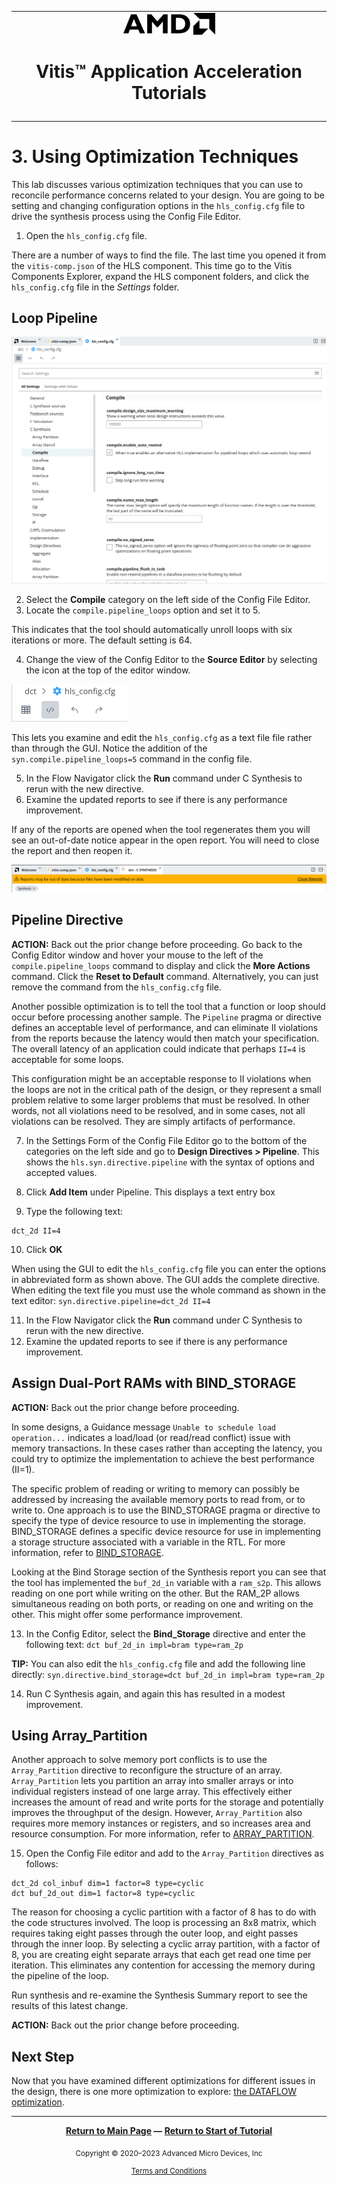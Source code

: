 <table class="sphinxhide" width="100%">
 <tr>
   <td align="center"><img src="https://raw.githubusercontent.com/Xilinx/Image-Collateral/main/xilinx-logo.png" width="30%"/><h1>Vitis™ Application Acceleration Tutorials</h1>

   </td>
 </tr>
 <tr>
 <td>
 </td>
 </tr>
</table>


# 3. Using Optimization Techniques

This lab discusses various optimization techniques that you can use to reconcile performance concerns related to your design. You are going to be setting and changing configuration options in the `hls_config.cfg` file to drive the synthesis process using the Config File Editor. 

1.  Open the `hls_config.cfg` file. 

There are a number of ways to find the file. The last time you opened it from the `vitis-comp.json` of the HLS component. This time go to the Vitis Components Explorer, expand the HLS component folders, and click the `hls_config.cfg` file in the *Settings* folder. 

## Loop Pipeline

 ![Config Compile](./images/unified-hls-config-compile.png)

2.  Select the **Compile** category on the left side of the Config File Editor. 
3.  Locate the `compile.pipeline_loops` option and set it to 5. 

This indicates that the tool should automatically unroll loops with six iterations or more. The default setting is 64.

4.  Change the view of the Config Editor to the **Source Editor** by selecting the icon at the top of the editor window. 

 ![Config Toolbar](./images/unified-hls-config-toolbar.png)

This lets you examine and edit the `hls_config.cfg` as a text file file rather than through the GUI. Notice the addition of the `syn.compile.pipeline_loops=5` command in the config file. 

5.  In the Flow Navigator click the **Run** command under C Synthesis to rerun with the new directive.
6.  Examine the updated reports to see if there is any performance improvement. 

If any of the reports are opened when the tool regenerates them you will see an out-of-date notice appear in the open report. You will need to close the report and then reopen it.

 ![Report Out-of-Date](./images/unified-hls-synthesis-out-of-date.png)

## Pipeline Directive

**ACTION:** Back out the prior change before proceeding. Go back to the Config Editor window and hover your mouse to the left of the `compile.pipeline_loops` command to display and click the **More Actions** command. Click the **Reset to Default** command. Alternatively, you can just remove the command from the `hls_config.cfg` file. 

Another possible optimization is to tell the tool that a function or loop should occur before processing another sample. The `Pipeline` pragma or directive defines an acceptable level of performance, and can eliminate II violations from the reports because the latency would then match your specification. The overall latency of an application could indicate that perhaps `II=4` is acceptable for some loops.

This configuration might be an acceptable response to II violations when the loops are not in the critical path of the design, or they represent a small problem relative to some larger problems that must be resolved. In other words, not all violations need to be resolved, and in some cases, not all violations can be resolved. They are simply artifacts of performance.

7.  In the Settings Form of the Config File Editor go to the bottom of the categories on the left side and go to **Design Directives > Pipeline**. This shows the `hls.syn.directive.pipeline` with the syntax of options and accepted values. 

8.  Click **Add Item** under Pipeline. This displays a text entry box

9.  Type the following text: 
```
dct_2d II=4
```

10. Click **OK**

When using the GUI to edit the `hls_config.cfg` file you can enter the options in abbreviated form as shown above. The GUI adds the complete directive. When editing the text file you must use the whole command as shown in the text editor: 
```syn.directive.pipeline=dct_2d II=4```

11.  In the Flow Navigator click the **Run** command under C Synthesis to rerun with the new directive.
12.  Examine the updated reports to see if there is any performance improvement.

## Assign Dual-Port RAMs with BIND_STORAGE

**ACTION:** Back out the prior change before proceeding. 

In some designs, a Guidance message `Unable to schedule load operation...` indicates a load/load (or read/read conflict) issue with memory transactions. In these cases rather than accepting the latency, you could try to optimize the implementation to achieve the best performance (II=1).

The specific problem of reading or writing to memory can possibly be addressed by increasing the available memory ports to read from, or to write to. One approach is to use the BIND_STORAGE pragma or directive to specify the type of device resource to use in implementing the storage. BIND_STORAGE defines a specific device resource for use in implementing a storage structure associated with a variable in the RTL. For more information, refer to [BIND_STORAGE](https://docs.xilinx.com/r/en-US/ug1399-vitis-hls/pragma-HLS-bind_storage). 

Looking at the Bind Storage section of the Synthesis report you can see that the tool has implemented the `buf_2d_in` variable with a `ram_s2p`. This allows reading on one port while writing on the other. But the RAM_2P allows simultaneous reading on both ports, or reading on one and writing on the other. This might offer some performance improvement. 

13.  In the Config Editor, select the **Bind_Storage** directive and enter the following text:
`dct buf_2d_in impl=bram type=ram_2p`

**TIP:** You can also edit the `hls_config.cfg` file and add the following line directly: `syn.directive.bind_storage=dct buf_2d_in impl=bram type=ram_2p`

14. Run C Synthesis again, and again this has resulted in a modest improvement. 
 
## Using Array_Partition

Another approach to solve memory port conflicts is to use the `Array_Partition` directive to reconfigure the structure of an array. `Array_Partition` lets you partition an array into smaller arrays or into individual registers instead of one large array. This effectively either increases the amount of read and write ports for the storage and potentially improves the throughput of the design. However, `Array_Partition` also requires more memory instances or registers, and so increases area and resource consumption. For more information, refer to [ARRAY_PARTITION](https://docs.xilinx.com/r/en-US/ug1399-vitis-hls/pragma-HLS-array_partition).

15. Open the Config File editor and add to the `Array_Partition` directives as follows: 
```
dct_2d col_inbuf dim=1 factor=8 type=cyclic
dct buf_2d_out dim=1 factor=8 type=cyclic
```

The reason for choosing a cyclic partition with a factor of 8 has to do with the code structures involved. The loop is processing an 8x8 matrix, which requires taking eight passes through the outer loop, and eight passes through the inner loop. By selecting a cyclic array partition, with a factor of 8, you are creating eight separate arrays that each get read one time per iteration. This eliminates any contention for accessing the memory during the pipeline of the loop. 

Run synthesis and re-examine the Synthesis Summary report to see the results of this latest change. 

**ACTION:** Back out the prior change before proceeding. 

## Next Step

Now that you have examined different optimizations for different issues in the design, there is one more optimization to explore: [the DATAFLOW optimization](./unified-dataflow_design.md).
</br>
<hr/>
<p align="center" class="sphinxhide"><b><a href="/README.md">Return to Main Page</a> — <a href="./README.md">Return to Start of Tutorial</a></b></p>


<p class="sphinxhide" align="center"><sub>Copyright © 2020–2023 Advanced Micro Devices, Inc</sub></p>

<p class="sphinxhide" align="center"><sup><a href="https://www.amd.com/en/corporate/copyright">Terms and Conditions</a></sup></p>

